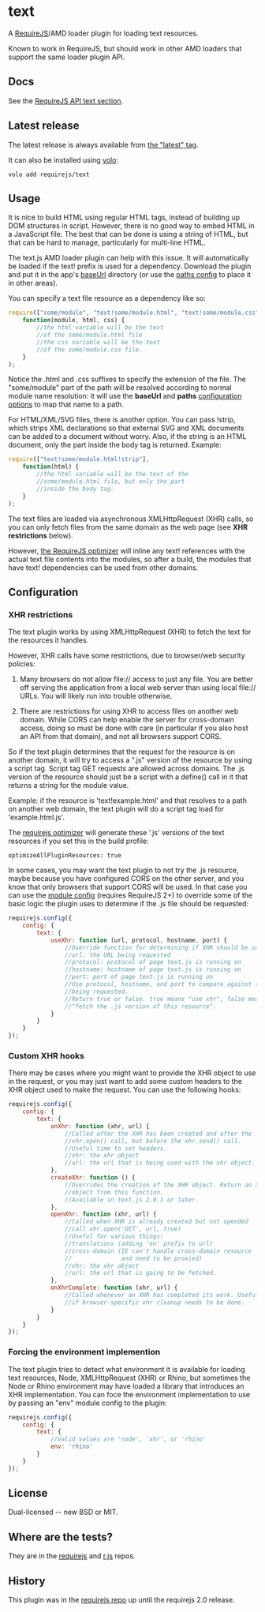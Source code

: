 # text

A [RequireJS](http://requirejs.org)/AMD loader plugin for loading text
resources.

Known to work in RequireJS, but should work in other AMD loaders that support
the same loader plugin API.

## Docs

See the [RequireJS API text section](http://requirejs.org/docs/api.html#text).

## Latest release

The latest release is always available from [the "latest" tag](https://raw.github.com/requirejs/text/latest/text.js).

It can also be installed using [volo](https://github.com/volojs/volo):

    volo add requirejs/text

## Usage

It is nice to build HTML using regular HTML tags, instead of building up DOM
structures in script. However, there is no good way to embed HTML in a
JavaScript file. The best that can be done is using a string of HTML, but that
can be hard to manage, particularly for multi-line HTML.

The text.js AMD loader plugin can help with this issue. It will automatically be
loaded if the text! prefix is used for a dependency. Download the plugin and put
it in the app's [baseUrl](http://requirejs.org/docs/api.html#config-baseUrl)
directory (or use the [paths config](http://requirejs.org/docs/api.html#config-paths) to place it in other areas).

You can specify a text file resource as a dependency like so:

```javascript
require(["some/module", "text!some/module.html", "text!some/module.css"],
    function(module, html, css) {
        //the html variable will be the text
        //of the some/module.html file
        //the css variable will be the text
        //of the some/module.css file.
    }
);
```

Notice the .html and .css suffixes to specify the extension of the file. The
"some/module" part of the path will be resolved according to normal module name
resolution: it will use the **baseUrl** and **paths** [configuration
options](http://requirejs.org/docs/api.html#config) to map that name to a path.

For HTML/XML/SVG files, there is another option. You can pass !strip, which
strips XML declarations so that external SVG and XML documents can be added to a
document without worry. Also, if the string is an HTML document, only the part
inside the body tag is returned. Example:

```javascript
require(["text!some/module.html!strip"],
    function(html) {
        //the html variable will be the text of the
        //some/module.html file, but only the part
        //inside the body tag.
    }
);
```

The text files are loaded via asynchronous XMLHttpRequest (XHR) calls, so you
can only fetch files from the same domain as the web page (see **XHR
restrictions** below).

However, [the RequireJS optimizer](http://requirejs.org/docs/optimization.html)
will inline any text! references with the actual text file contents into the
modules, so after a build, the modules that have text! dependencies can be used
from other domains.

## Configuration

### XHR restrictions

The text plugin works by using XMLHttpRequest (XHR) to fetch the text for the
resources it handles.

However, XHR calls have some restrictions, due to browser/web security policies:

1) Many browsers do not allow file:// access to just any file. You are better
off serving the application from a local web server than using local file://
URLs. You will likely run into trouble otherwise.

2) There are restrictions for using XHR to access files on another web domain.
While CORS can help enable the server for cross-domain access, doing so must
be done with care (in particular if you also host an API from that domain),
and not all browsers support CORS.

So if the text plugin determines that the request for the resource is on another
domain, it will try to access a ".js" version of the resource by using a
script tag. Script tag GET requests are allowed across domains. The .js version
of the resource should just be a script with a define() call in it that returns
a string for the module value.

Example: if the resource is 'text!example.html' and that resolves to a path
on another web domain, the text plugin will do a script tag load for
'example.html.js'.

The [requirejs optimizer](http://requirejs.org/docs/optimization.html) will
generate these '.js' versions of the text resources if you set this in the
build profile:

    optimizeAllPluginResources: true

In some cases, you may want the text plugin to not try the .js resource, maybe
because you have configured CORS on the other server, and you know that only
browsers that support CORS will be used. In that case you can use the
[module config](http://requirejs.org/docs/api.html#config-moduleconfig)
(requires RequireJS 2+) to override some of the basic logic the plugin uses to
determine if the .js file should be requested:

```javascript
requirejs.config({
    config: {
        text: {
            useXhr: function (url, protocol, hostname, port) {
                //Override function for determining if XHR should be used.
                //url: the URL being requested
                //protocol: protocol of page text.js is running on
                //hostname: hostname of page text.js is running on
                //port: port of page text.js is running on
                //Use protocol, hostname, and port to compare against the url
                //being requested.
                //Return true or false. true means "use xhr", false means
                //"fetch the .js version of this resource".
            }
        }
    }
});
```

### Custom XHR hooks

There may be cases where you might want to provide the XHR object to use
in the request, or you may just want to add some custom headers to the
XHR object used to make the request. You can use the following hooks:

```javascript
requirejs.config({
    config: {
        text: {
            onXhr: function (xhr, url) {
                //Called after the XHR has been created and after the
                //xhr.open() call, but before the xhr.send() call.
                //Useful time to set headers.
                //xhr: the xhr object
                //url: the url that is being used with the xhr object.
            },
            createXhr: function () {
                //Overrides the creation of the XHR object. Return an XHR
                //object from this function.
                //Available in text.js 2.0.1 or later.
            },
            openXhr: function (xhr, url) {
                //Called when XHR is already created but not opended
                //call xhr.open('GET', url, true)
                //Useful for various things:
                //translations (adding 'en' prefix to url)
                //cross-domain (IE can't handle cross-domain resource
                //              and need to be proxied)
                //xhr: the xhr object
                //url: the url that is going to be fetched.
            },
            onXhrComplete: function (xhr, url) {
                //Called whenever an XHR has completed its work. Useful
                //if browser-specific xhr cleanup needs to be done.
            }
        }
    }
});
```

### Forcing the environment implemention

The text plugin tries to detect what environment it is available for loading
text resources, Node, XMLHttpRequest (XHR) or Rhino, but sometimes the
Node or Rhino environment may have loaded a library that introduces an XHR
implementation. You can foce the environment implementation to use by passing
an "env" module config to the plugin:

```javascript
requirejs.config({
    config: {
        text: {
            //Valid values are 'node', 'xhr', or 'rhino'
            env: 'rhino'
        }
    }
});
```

## License

Dual-licensed -- new BSD or MIT.

## Where are the tests?

They are in the [requirejs](https://github.com/jrburke/requirejs) and
[r.js](https://github.com/jrburke/r.js) repos.

## History

This plugin was in the [requirejs repo](https://github.com/jrburke/requirejs)
up until the requirejs 2.0 release.
